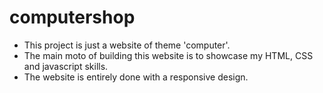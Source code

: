 # computershop
- This project is just a website of theme 'computer'.
- The main moto of building this website is to showcase my HTML, CSS and javascript skills.
- The website is entirely done with a responsive design.

